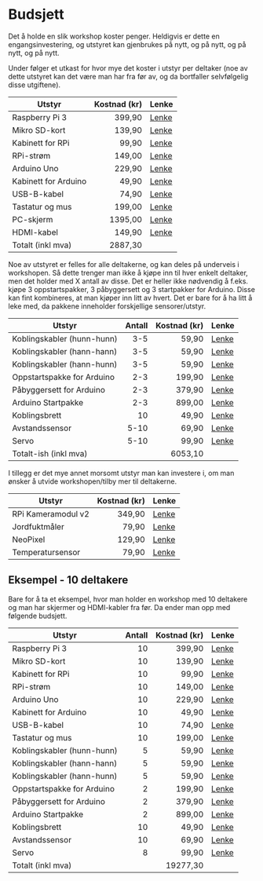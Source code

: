 # Budsjett
Det å holde en slik workshop koster penger. Heldigvis er dette en engangsinvestering, og utstyret kan gjenbrukes på nytt, og på nytt, og på nytt, og på nytt.

Under følger et utkast for hvor mye det koster i utstyr per deltaker (noe av dette utstyret kan det være man har fra før av, og da bortfaller selvfølgelig disse utgiftene).

| Utstyr | Kostnad (kr) | Lenke |
| --- | ---: | ---|
| Raspberry Pi 3 | 399,90 | [Lenke](https://www.kjell.com/no/produkter/data-og-nettverk/enkortsdata/raspberry-pi/raspberry-pi-3-model-b-ettkortsdatamaskin-p88000) |
| Mikro SD-kort | 139,90 | [Lenke](https://www.komplett.no/product/859374/mobil/minnekort/micro-sd/kingston-microsd-kort-32gb) |
| Kabinett for RPi | 99,90 | [Lenke](https://www.kjell.com/no/produkter/data-og-nettverk/enkortsdata/raspberry-pi/kabinett-for-raspberry-pi-2-3-model-b-transparent-p87283) |
| RPi-strøm | 149,00 | [Lenke](https://www.komplett.no/product/893724/mobil/mobiltelefon-tilbehoer/ladere/iiglo-micro-usb-lader) |
| Arduino Uno | 229,90 | [Lenke](https://www.kjell.com/no/produkter/elektro-og-verktoy/elektronikk/arduino/utviklingskort/arduino-uno-rev-3-utviklingskort-p87860) |
| Kabinett for Arduino | 49,90 | [Lenke](https://www.kjell.com/no/produkter/elektro-og-verktoy/elektronikk/arduino/tilbehor/innbyggingsboks-for-arduino-uno-p87961) |
| USB-B-kabel | 74,90 | [Lenke](https://www.kjell.com/no/produkter/data-og-nettverk/kabler-og-adaptere/usb/usb-kabler/usb-b-kabel-gra-0-5-m-p68150) |
| Tastatur og mus | 199,00 | [Lenke](https://www.komplett.no/product/890534/datautstyr/mustastatur/tastatur/svive-tastatur-og-mus#) |
| PC-skjerm | 1395,00 | [Lenke](https://www.komplett.no/product/864863/datautstyr/skjermer/skjermer/philips-24-led-240v5qdab#) |
| HDMI-kabel | 149,90 | [Lenke](https://www.kjell.com/no/produkter/data-og-nettverk/kabler-og-adaptere/hdmi/hdmi-kabler/hdmi-kabel-high-speed-svart-1-m-p68094) |
| Totalt (inkl mva) | 2887,30 | |

Noe av utstyret er felles for alle deltakerne, og kan deles på underveis i workshopen. Så dette trenger man ikke å kjøpe inn til hver enkelt deltaker, men det holder med X antall av disse. Det er heller ikke nødvendig å f.eks. kjøpe 3 oppstartspakker, 3 påbyggersett og 3 startpakker for Arduino. Disse kan fint kombineres, at man kjøper inn litt av hvert. Det er bare for å ha litt å leke med, da pakkene inneholder forskjellige sensorer/utstyr.

| Utstyr | Antall | Kostnad (kr) | Lenke |
| --- | ---: | ---: | ---|
| Koblingskabler (hunn-hunn) | 3-5 | 59,90 | [Lenke](https://www.kjell.com/no/produkter/elektro-og-verktoy/elektronikk/arduino/tilbehor/koblingskabler-hunn-hunn-p87906) |
| Koblingskabler (hann-hann) | 3-5 | 59,90 | [Lenke](https://www.kjell.com/no/produkter/elektro-og-verktoy/elektronikk/arduino/tilbehor/koblingskabler-hann-hann-p87901) |
| Koblingskabler (hann-hunn) | 3-5 | 59,90 | [Lenke](https://www.kjell.com/no/produkter/elektro-og-verktoy/elektronikk/arduino/tilbehor/koblingskabler-hann-hunn-p87900) |
| Oppstartspakke for Arduino | 2-3 | 199,90 | [Lenke](https://www.kjell.com/no/produkter/elektro-og-verktoy/elektronikk/arduino/tilbehor/oppstartspakke-med-komponenter-for-arduino-p87966) |
| Påbyggersett for Arduino | 2-3 | 379,90 | [Lenke](https://www.kjell.com/no/produkter/elektro-og-verktoy/elektronikk/arduino/tilbehor/pabyggersett-for-arduino-p87999) |
| Arduino Startpakke | 2-3 | 899,00 | [Lenke](https://www.kjell.com/no/produkter/elektro-og-verktoy/elektronikk/arduino/utviklingskort/arduino-startpakke-p87875#ProductDetailedInformation) |
| Koblingsbrett | 10 | 49,90 | [Lenke](https://www.kjell.com/no/produkter/elektro-og-verktoy/elektronikk/arduino/tilbehor/koblingsbrett-loddefritt-p87886) |
| Avstandssensor | 5-10 | 69,90 | [Lenke](https://www.kjell.com/no/produkter/elektro-og-verktoy/elektronikk/arduino/moduler/avstandssensor-p87891) |
| Servo | 5-10 | 99,90 | [Lenke](https://www.kjell.com/no/produkter/elektro-og-verktoy/elektronikk/arduino/tilbehor/servo-0-8-kg-skyvekraft-p87897) |
| Totalt-ish (inkl mva) | | 6053,10 | |

I tillegg er det mye annet morsomt utstyr man kan investere i, om man ønsker å utvide workshopen/tilby mer til deltakerne.

| Utstyr | Kostnad (kr) | Lenke |
| --- | ---: | ---|
| RPi Kameramodul v2 | 349,90 | [Lenke](https://www.kjell.com/no/produkter/data-og-nettverk/enkortsdata/raspberry-pi/raspberry-pi-kameramodul-v2-p88053) |
| Jordfuktmåler | 79,90 | [Lenke](https://www.kjell.com/no/produkter/elektro-og-verktoy/elektronikk/arduino/moduler/jordfuktmaler-p87941) |
| NeoPixel | 129,90 | [Lenke](https://www.kjell.com/no/produkter/elektro-og-verktoy/elektronikk/arduino/tilbehor/adafruit-neopixel-ring-16xled-12x-led-p87932) |
| Temperatursensor | 79,90 | [Lenke](https://www.kjell.com/no/produkter/elektro-og-verktoy/elektronikk/arduino/tilbehor/temperatursensor-med-kabel-p87893) |

## Eksempel - 10 deltakere
Bare for å ta et eksempel, hvor man holder en workshop med 10 deltakere og man har skjermer og HDMI-kabler fra før.
Da ender man opp med følgende budsjett.

| Utstyr | Antall | Kostnad (kr) | Lenke |
| --- | ---: | ---: | ---|
| Raspberry Pi 3 | 10 | 399,90 | [Lenke](https://www.kjell.com/no/produkter/data-og-nettverk/enkortsdata/raspberry-pi/raspberry-pi-3-model-b-ettkortsdatamaskin-p88000) |
| Mikro SD-kort | 10 | 139,90 | [Lenke](https://www.komplett.no/product/859374/mobil/minnekort/micro-sd/kingston-microsd-kort-32gb) |
| Kabinett for RPi | 10 | 99,90 | [Lenke](https://www.kjell.com/no/produkter/data-og-nettverk/enkortsdata/raspberry-pi/kabinett-for-raspberry-pi-2-3-model-b-transparent-p87283) |
| RPi-strøm | 10 | 149,00 | [Lenke](https://www.komplett.no/product/893724/mobil/mobiltelefon-tilbehoer/ladere/iiglo-micro-usb-lader) |
| Arduino Uno | 10 | 229,90 | [Lenke](https://www.kjell.com/no/produkter/elektro-og-verktoy/elektronikk/arduino/utviklingskort/arduino-uno-rev-3-utviklingskort-p87860) |
| Kabinett for Arduino | 10 | 49,90 | [Lenke](https://www.kjell.com/no/produkter/elektro-og-verktoy/elektronikk/arduino/tilbehor/innbyggingsboks-for-arduino-uno-p87961) |
| USB-B-kabel | 10 | 74,90 | [Lenke](https://www.kjell.com/no/produkter/data-og-nettverk/kabler-og-adaptere/usb/usb-kabler/usb-b-kabel-gra-0-5-m-p68150) |
| Tastatur og mus | 10 | 199,00 | [Lenke](https://www.komplett.no/product/890534/datautstyr/mustastatur/tastatur/svive-tastatur-og-mus#) |
| Koblingskabler (hunn-hunn) | 5 | 59,90 | [Lenke](https://www.kjell.com/no/produkter/elektro-og-verktoy/elektronikk/arduino/tilbehor/koblingskabler-hunn-hunn-p87906) |
| Koblingskabler (hann-hann) | 5 | 59,90 | [Lenke](https://www.kjell.com/no/produkter/elektro-og-verktoy/elektronikk/arduino/tilbehor/koblingskabler-hann-hann-p87901) |
| Koblingskabler (hann-hunn) | 5 | 59,90 | [Lenke](https://www.kjell.com/no/produkter/elektro-og-verktoy/elektronikk/arduino/tilbehor/koblingskabler-hann-hunn-p87900) |
| Oppstartspakke for Arduino | 2 | 199,90 | [Lenke](https://www.kjell.com/no/produkter/elektro-og-verktoy/elektronikk/arduino/tilbehor/oppstartspakke-med-komponenter-for-arduino-p87966) |
| Påbyggersett for Arduino | 2 | 379,90 | [Lenke](https://www.kjell.com/no/produkter/elektro-og-verktoy/elektronikk/arduino/tilbehor/pabyggersett-for-arduino-p87999) |
| Arduino Startpakke | 2 | 899,00 | [Lenke](https://www.kjell.com/no/produkter/elektro-og-verktoy/elektronikk/arduino/utviklingskort/arduino-startpakke-p87875#ProductDetailedInformation) |
| Koblingsbrett | 10 | 49,90 | [Lenke](https://www.kjell.com/no/produkter/elektro-og-verktoy/elektronikk/arduino/tilbehor/koblingsbrett-loddefritt-p87886) |
| Avstandssensor | 10 | 69,90 | [Lenke](https://www.kjell.com/no/produkter/elektro-og-verktoy/elektronikk/arduino/moduler/avstandssensor-p87891) |
| Servo | 8 | 99,90 | [Lenke](https://www.kjell.com/no/produkter/elektro-og-verktoy/elektronikk/arduino/tilbehor/servo-0-8-kg-skyvekraft-p87897) |
| Totalt (inkl mva) | | 19277,30 | |
